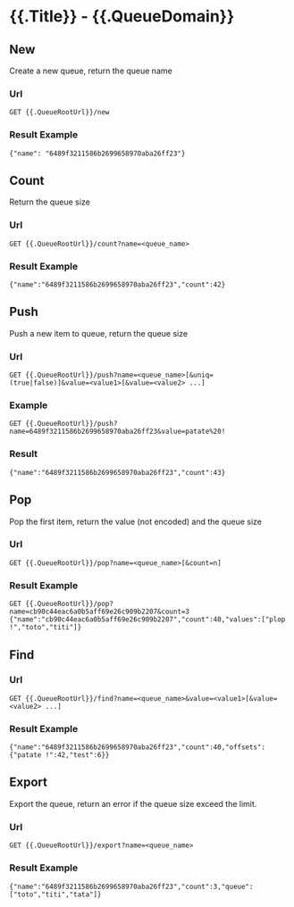 # {{.Title}} - {{.QueueDomain}}

## New

Create a new queue,
return the queue name

### Url
```
GET {{.QueueRootUrl}}/new
```

### Result Example
```
{"name": "6489f3211586b2699658970aba26ff23"}
```


## Count

Return the queue size

### Url
```
GET {{.QueueRootUrl}}/count?name=<queue_name>
```

### Result Example
```
{"name":"6489f3211586b2699658970aba26ff23","count":42}
```


## Push

Push a new item to queue,
return the queue size

### Url
```
GET {{.QueueRootUrl}}/push?name=<queue_name>[&uniq=(true|false)]&value=<value1>[&value=<value2> ...]
```

### Example
```
GET {{.QueueRootUrl}}/push?name=6489f3211586b2699658970aba26ff23&value=patate%20!
```

### Result
```
{"name":"6489f3211586b2699658970aba26ff23","count":43}
```


## Pop

Pop the first item,
return the value (not encoded) and the queue size

### Url
```
GET {{.QueueRootUrl}}/pop?name=<queue_name>[&count=n]
```

### Result Example
```
GET {{.QueueRootUrl}}/pop?name=cb90c44eac6a0b5aff69e26c909b2207&count=3
{"name":"cb90c44eac6a0b5aff69e26c909b2207","count":40,"values":["plop !","toto","titi"]}
```


## Find

### Url
```
GET {{.QueueRootUrl}}/find?name=<queue_name>&value=<value1>[&value=<value2> ...]
```

### Result Example
```
{"name":"6489f3211586b2699658970aba26ff23","count":40,"offsets":{"patate !":42,"test":6}}
```


## Export

Export the queue,
return an error if the queue size exceed the limit.

### Url
```
GET {{.QueueRootUrl}}/export?name=<queue_name>
```

### Result Example
```
{"name":"6489f3211586b2699658970aba26ff23","count":3,"queue":["toto","titi","tata"]}
```

